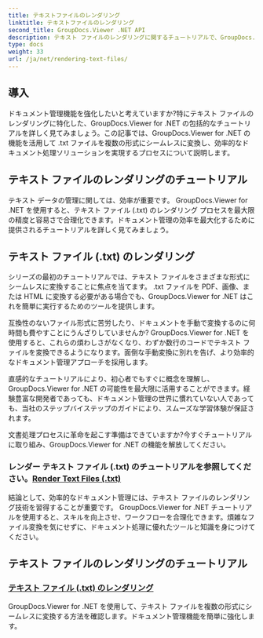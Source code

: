 ```yaml
---
title: テキストファイルのレンダリング
linktitle: テキストファイルのレンダリング
second_title: GroupDocs.Viewer .NET API
description: テキスト ファイルのレンダリングに関するチュートリアルで、GroupDocs.Viewer for .NET の可能性を解き放ちます。 .txt ファイルをさまざまな形式に変換して、ドキュメント管理を強化します。
type: docs
weight: 33
url: /ja/net/rendering-text-files/
---
```

## 導入

ドキュメント管理機能を強化したいと考えていますか?特にテキスト ファイルのレンダリングに特化した、GroupDocs.Viewer for .NET の包括的なチュートリアルを詳しく見てみましょう。この記事では、GroupDocs.Viewer for .NET の機能を活用して .txt ファイルを複数の形式にシームレスに変換し、効率的なドキュメント処理ソリューションを実現するプロセスについて説明します。

## テキスト ファイルのレンダリングのチュートリアル

テキスト データの管理に関しては、効率が重要です。 GroupDocs.Viewer for .NET を使用すると、テキスト ファイル (.txt) のレンダリング プロセスを最大限の精度と容易さで合理化できます。ドキュメント管理の効率を最大化するために提供されるチュートリアルを詳しく見てみましょう。

## テキスト ファイル (.txt) のレンダリング

シリーズの最初のチュートリアルでは、テキスト ファイルをさまざまな形式にシームレスに変換することに焦点を当てます。 .txt ファイルを PDF、画像、または HTML に変換する必要がある場合でも、GroupDocs.Viewer for .NET はこれを簡単に実行するためのツールを提供します。 

互換性のないファイル形式に苦労したり、ドキュメントを手動で変換するのに何時間も費やすことにうんざりしていませんか? GroupDocs.Viewer for .NET を使用すると、これらの煩わしさがなくなり、わずか数行のコードでテキスト ファイルを変換できるようになります。面倒な手動変換に別れを告げ、より効率的なドキュメント管理アプローチを採用します。

直感的なチュートリアルにより、初心者でもすぐに概念を理解し、GroupDocs.Viewer for .NET の可能性を最大限に活用することができます。経験豊富な開発者であっても、ドキュメント管理の世界に慣れていない人であっても、当社のステップバイステップのガイドにより、スムーズな学習体験が保証されます。

文書処理プロセスに革命を起こす準備はできていますか?今すぐチュートリアルに取り組み、GroupDocs.Viewer for .NET の機能を解放してください。

### レンダー テキスト ファイル (.txt) のチュートリアルを参照してください。[Render Text Files (.txt)](./render-txt/)

結論として、効率的なドキュメント管理には、テキスト ファイルのレンダリング技術を習得することが重要です。 GroupDocs.Viewer for .NET チュートリアルを使用すると、スキルを向上させ、ワークフローを合理化できます。煩雑なファイル変換を気にせずに、ドキュメント処理に優れたツールと知識を身につけてください。
## テキスト ファイルのレンダリングのチュートリアル
### [テキスト ファイル (.txt) のレンダリング](./render-txt/)
GroupDocs.Viewer for .NET を使用して、テキスト ファイルを複数の形式にシームレスに変換する方法を確認します。ドキュメント管理機能を簡単に強化します。